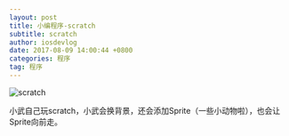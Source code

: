 ```yaml
---
layout: post
title: 小编程序-scratch
subtitle: scratch
author: iosdevlog
date: 2017-08-09 14:00:44 +0800
categories: 程序
tag: 程序
---
```


![scratch](https://firebasestorage.googleapis.com/v0/b/growth15-a8c59.appspot.com/o/2017%2F08%2F13%2Fhair.JPG?alt=media&token=15cc1fc1-84fb-4e11-b02b-cfe078663ae1)

小武自己玩scratch，小武会换背景，还会添加Sprite（一些小动物啦），也会让Sprite向前走。
